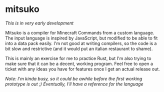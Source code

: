 # mitsuko
*This is in very early development*


Mitsuko is a compiler for Minecraft Commands from a custom language.
The input language is inspired by JavaScript, but modified to be able to fit into a data pack easily.
I'm not good at writing compilers, so the code is a bit slow and restrictive (and it would put an italian restaurant to shame).

This is mainly an exercise for me to practice Rust, but I'm also trying to make sure that it can be a decent, working program.
Feel free to open a ticket with any ideas you have for features once I get an actual release out.

*Note: I'm kinda busy, so it could be awhile before the first working prototype is out ;)
Eventually, I'll have a reference for the language*
